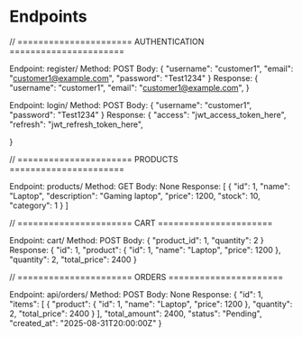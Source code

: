 # Endpoints

// ====================== AUTHENTICATION ======================

Endpoint: register/
Method: POST
Body:
{
  "username": "customer1",
  "email": "customer1@example.com",
  "password": "Test1234"
}
Response:
{
  "username": "customer1",
  "email": "customer1@example.com",
}

Endpoint: login/
Method: POST
Body:
{
  "username": "customer1",
  "password": "Test1234"
}
Response:
{
  "access": "jwt_access_token_here",
  "refresh": "jwt_refresh_token_here",

}

// ====================== PRODUCTS ======================

Endpoint: products/
Method: GET
Body: None
Response:
[
  {
    "id": 1,
    "name": "Laptop",
    "description": "Gaming laptop",
    "price": 1200,
    "stock": 10,
    "category": 1
  }
]

// ====================== CART ======================

Endpoint: cart/
Method: POST
Body:
{
  "product_id": 1,
  "quantity": 2
}
Response:
{
  "id": 1,
  "product": {
    "id": 1,
    "name": "Laptop",
    "price": 1200
  },
  "quantity": 2,
  "total_price": 2400
}

// ====================== ORDERS ======================

Endpoint: api/orders/
Method: POST
Body: None
Response:
{
  "id": 1,
  "items": [
    {
      "product": {
        "id": 1,
        "name": "Laptop",
        "price": 1200
      },
      "quantity": 2,
      "total_price": 2400
    }
  ],
  "total_amount": 2400,
  "status": "Pending",
  "created_at": "2025-08-31T20:00:00Z"
}
